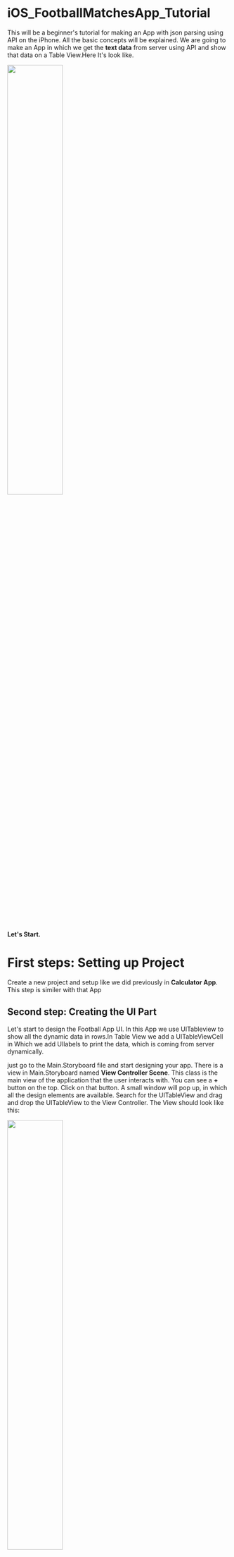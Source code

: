 # iOS_FootballMatchesApp_Tutorial

This will be a beginner's tutorial for making an App with json parsing using API on the iPhone. All the basic concepts will be explained. We are going to make an App in which we get the **text data** from server using API and show that data on a Table View.Here It's look like. 

<img src="https://github.com/code-techniq/Project6_iOS_FootballMatchesApp_Doc/blob/master/ScreenShots/1.png" width="50%" height="50%">

**Let's Start.**

# First steps: Setting up Project
Create a new project and setup like we did previously in **Calculator App**. This step is similer with that App

## Second step: Creating the UI Part

Let's start to design the Football App UI. In this App we use UITableview to show all the dynamic data in rows.In Table View we add a UITableViewCell in Which we add UIlabels to print the data, which is coming from server dynamically.

just go to the Main.Storyboard file and start designing your app. There is a view in Main.Storyboard named **View Controller Scene**. This class is the main view of the application that the user interacts with. You can see a **+** button on the top.  Click on that button.  A small window will pop up, in which all the design elements are available. Search for the UITableView and drag and drop the UITableView to the View Controller. The View should look like this:

<p float="center">
  <img src="https://github.com/code-techniq/Project6_iOS_FootballMatchesApp_Doc/blob/master/ScreenShots/2.png" width="50%" height="50%">
 <img src="https://github.com/code-techniq/Project6_iOS_FootballMatchesApp_Doc/blob/master/ScreenShots/3.png" width="50%" height="50%">
</p>

After adding UITableview, add Prototype cell in UITableview from attribute Inspector.**What is Prototype Cell?**
**Prototype cells are a way to layout the look and feel of a cell inside a table view, they allow us to get a representation of how things are going to work when the application runs and data is passed into the table.**

<img src="https://github.com/code-techniq/Project6_iOS_FootballMatchesApp_Doc/blob/master/ScreenShots/4.png">

Now design the cell with UILabels. Now go to **+** button and drag drop UILabels. Change colors and fonts like we did in **Calculator Tutorial** and set all the constraints. View look like as follow.

<img src="https://github.com/code-techniq/Project6_iOS_FootballMatchesApp_Doc/blob/master/ScreenShots/5.png">

Now add a Tableview Cell class in which we set IBOutlets of UILabels of cell.
Go to **Project Navigator** -> **Right Click** -> **Select NewFile** -> **Cocoa Touch Class** -> **Set Class Name** -> **Subclass of UITbaleViewCell** -> **Language Swift**. Look like as follows. Then just go to **Main.storyboard** file and select **cell** then goto **Identity Inspector** and set **Class** your **cell class name**
<p float="center">
  <img src="https://github.com/code-techniq/Project6_iOS_FootballMatchesApp_Doc/blob/master/ScreenShots/6.png" width="45%" height="45%">
 <img src="https://github.com/code-techniq/Project6_iOS_FootballMatchesApp_Doc/blob/master/ScreenShots/7.png" width="45%" height="45%">
  <img src="https://github.com/code-techniq/Project6_iOS_FootballMatchesApp_Doc/blob/master/ScreenShots/8.png" width="45%" height="45%">
 <img src="https://github.com/code-techniq/Project6_iOS_FootballMatchesApp_Doc/blob/master/ScreenShots/9.png" width="45%" height="45%">
</p>

Now add UILabel's @IBOutlet in **MatchTVC** like we did in **Calculator Tutorial** and connect with cell.

<p float="center">
 <img src="https://github.com/code-techniq/Project6_iOS_FootballMatchesApp_Doc/blob/master/ScreenShots/10.png" width="45%" height="45%">
 <img src="https://github.com/code-techniq/Project6_iOS_FootballMatchesApp_Doc/blob/master/ScreenShots/11.png" width="45%" height="45%">
</p>

Now It's time to run the Application with static Table View Content. For this, Add Table View @IBOutlet in ViewController Class. Use TableView **Delegates & DataSource** to show the **Number of rows** and **Display Reusable cells**.
**What is TableView Delegates & DataSource**
Datasource methods are used to generate tableView cells,header and footer before they are displaying.Delegate methods provide information about these cells, header and footer along with other user action handlers like cell selection and edit.
# Delegates & DataSource
**func tableView(_ tableView: UITableView, numberOfRowsInSection section: Int) -> Int {
        }**
tableView:numberOfRowsInSection: Tells the data source to return the number of rows in a given section of a table view.


**func tableView(_ tableView: UITableView, cellForRowAt indexPath: IndexPath) -> UITableViewCell {}**
This is a DataSource method so it will be called on whichever object has declared itself as the DataSource of the UITableView. It is called when the table view actually needs to display the cell onscreen, based on the number of rows and sections (which you specify in other DataSource methods).

Now create an **Extension** in ViewController Class and add TableView Delegates & DataSource.
  
**Extensions** add new functionality to an existing class, structure, enumeration, or protocol type. This includes the ability to extend types for which you do not have access to the original source code.
viewController Class looks like as follows.

<img src="https://github.com/code-techniq/Project6_iOS_FootballMatchesApp_Doc/blob/master/ScreenShots/12.png">

Now create a Reusable Cell object in **func tableView(_ tableView: UITableView, cellForRowAt indexPath: IndexPath) -> UITableViewCell {}** to display the cell on the screen

```
        //Cell Declaration
        let cell = tableView.dequeueReusableCell(withIdentifier: "cell", for: indexPath) as! MatchTVC
         return cell
```
**dequeueReusableCell**: For performance reasons, a table view data source should generally reuse UITableViewCell objects when it assigns cells to rows in its tableView(_:cellForRowAt:) method. A table view maintains a queue or list of UITableViewCell objects that the data source has marked for reuse. Call this method from your data source object when asked to provide a new cell for the table view. This method dequeues an existing cell if one is available or creates a new one using the class or nib file you previously registered. If no cell is available for reuse and you did not register a class or nib file, this method returns nil.

Give an Idenifire to your cell in main.storyboard file and pass that Identifire to **dequeueReusableCell** like above We have given Identifire "cell".

<img src="https://github.com/code-techniq/Project6_iOS_FootballMatchesApp_Doc/blob/master/ScreenShots/13.png">

Now run the App. It will show static TableView on the Screen. Next step is to Hit an API and get data from server and set that data on Table and make it dynamic . Before moving forward Let's discuss that What is an API?

**API**: An application programming interface (API) is an interface or communication protocol between a client and a server intended to simplify the building of client-side software. It has been described as a “contract” between the client and the server, such that if the client makes a request in a specific format, it will always get a response in a specific format or initiate a defined action.
Following is a format of an API
```
"https://api.football-data.org/v2/competitions/CL/matches"
```
To download the content from server we use **Alamofire** Network Library.

Why do you need Alamofire at all? Apple already provides URLSession and other classes for downloading content via HTTP, so why complicate things with another third party library?

The short answer is Alamofire is based on URLSession, but it frees you from writing boilerplate code which makes writing networking code much easier. You can access data on the Internet with very little effort, and your code will be much cleaner and easier to read.

We add **Alamofire** dependency using **Cocoa pods** . Add pod file in your project using following link:
[Install Cocoa pods](https://guides.cocoapods.org/using/using-cocoapods.html)

After add cocoa pods please open your workspace file . You will see an another project in you existing project. Now open uor pod file and write following lines to add dependeces of third party libraries. We are using two libraries
```
target 'Football Matches' do
  
  use_frameworks!

  pod 'Alamofire'
  pod 'ReachabilitySwift', :inhibit_warnings => true

end
```
1. Alamofire(Networking Library)
2. ReachabilitySwift(Check Internet Connection)

After addition of pod file your project look like as follows.

<img src="https://github.com/code-techniq/Project6_iOS_FootballMatchesApp_Doc/blob/master/ScreenShots/14.png">


